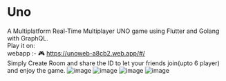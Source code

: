 # Uno
A Multiplatform Real-Time Multiplayer UNO game using Flutter and Golang with GraphQL.  
Play it on:  
webapp :- 🎮 https://unoweb-a8cb2.web.app/#/  
Simply Create Room and share the ID to let your friends join(upto 6 player) and enjoy the game.
![image](https://user-images.githubusercontent.com/54352866/204118832-0bd98e67-cdf9-4840-ab05-786934135706.png)
![image](https://user-images.githubusercontent.com/54352866/204118865-304c337a-7aa4-4cf2-bd8e-932ecdb305f6.png)
![image](https://user-images.githubusercontent.com/54352866/204118873-e9dd3f4f-4694-47cf-a6e6-87cb6476bf49.png)
![image](https://user-images.githubusercontent.com/54352866/204118881-82fe7463-df00-47a1-8583-d72f2a72df32.png)
